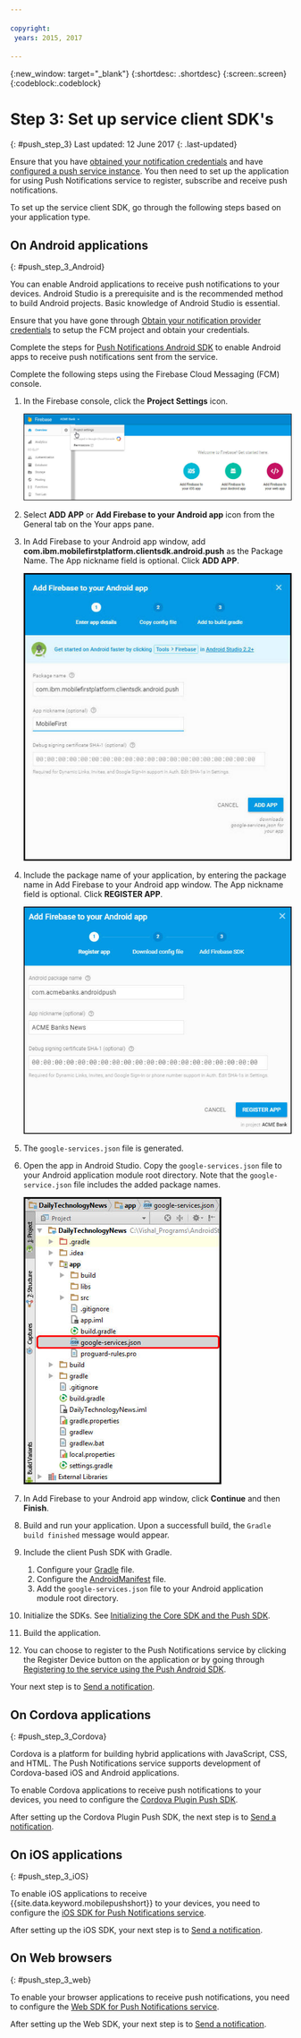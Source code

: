 ```yaml
---

copyright:
 years: 2015, 2017

---
```


{:new_window: target="_blank"}
{:shortdesc: .shortdesc}
{:screen:.screen}
{:codeblock:.codeblock}

# Step 3: Set up service client SDK's
{: #push_step_3}
Last updated: 12 June 2017
{: .last-updated}

Ensure that you have [obtained your notification credentials](push_step_1.html) and have [configured a push service instance](push_step_2.html). You then need to set up the application for using Push Notifications service to register, subscribe and receive push notifications. 

To set up the service client SDK, go through the following steps based on your application type.

## On Android applications
{: #push_step_3_Android}

You can enable Android applications to receive push notifications to your devices. Android Studio is a prerequisite and is the recommended method to build Android projects. Basic knowledge of Android Studio is essential.

Ensure that you have gone through [Obtain your notification provider credentials](push_step_1.html) to setup the FCM project and obtain your credentials.

Complete the steps for [Push Notifications Android SDK](https://github.com/ibm-bluemix-mobile-services/bms-clientsdk-android-push/tree/Doc) to enable Android apps to receive push notifications sent from the service. 

Complete the following steps using the Firebase Cloud Messaging (FCM) console.

1. In the Firebase console, click the **Project Settings** icon.
    
	![Firebase Project Settings](images/FCM_settings_6.jpg)

3. Select **ADD APP** or **Add Firebase to your Android app** icon from the General tab on the Your apps pane.
    
4. In Add Firebase to your Android app window, add **com.ibm.mobilefirstplatform.clientsdk.android.push** as the Package Name. The App nickname field is optional. Click **ADD APP**. 
    
	![Adding Firebase to your Android window](images/FCM_1.jpg)

5. Include the package name of your application, by entering the package name in Add Firebase to your Android app window. The App nickname field is optional. Click **REGISTER APP**. 

	![Adding the package name of your application](images/FCM_settings_4.jpg)

6. The `google-services.json` file is generated. 
7. Open the app in Android Studio. Copy the `google-services.json` file to your Android application module root directory. Note that the `google-service.json` file includes the added package names.

    ![Adding the json file to the root directory of your application](images/FCM_7.jpg)

5. In Add Firebase to your Android app window, click **Continue** and then **Finish**. 
6. Build and run your application. Upon a successfull build, the `Gradle build finished` message would appear.
7. Include the client Push SDK with Gradle.
	1. Configure your [Gradle](https://github.com/ibm-bluemix-mobile-services/bms-clientsdk-android-push/tree/Doc#configure-gradle) file. 
	1. Configure the [AndroidManifest](https://github.com/ibm-bluemix-mobile-services/bms-clientsdk-android-push/tree/Doc#configure-androidmanifest) file.
	1. Add the `google-services.json` file to your Android application module root directory.
9. Initialize the SDKs. See [Initializing the Core SDK and the Push SDK](https://github.com/ibm-bluemix-mobile-services/bms-clientsdk-android-push/tree/Doc#initializing-the-core-sdk-and-the-push-sdk).
10. Build the application.
11. You can choose to register to the Push Notifications service by clicking the Register Device button on the application or by going through [Registering to the service using the Push Android SDK](https://github.com/ibm-bluemix-mobile-services/bms-clientsdk-android-push/tree/Doc#register-to-push-notifications-ervice).

Your next step is to [Send a notification](push_step_4.html).


## On Cordova applications
{: #push_step_3_Cordova}

Cordova is a platform for building hybrid applications with JavaScript, CSS, and HTML. The Push Notifications service supports development of Cordova-based iOS and Android applications.

To enable Cordova applications to receive push notifications to your devices, you need to configure the [Cordova Plugin Push SDK](https://github.com/ibm-bluemix-mobile-services/bms-clientsdk-cordova-plugin-push/tree/Doc#ios-app).

After setting up the Cordova Plugin Push SDK, the next step is to [Send a notification](push_step_4.html).


## On iOS applications
{: #push_step_3_iOS}

To enable iOS applications to receive {{site.data.keyword.mobilepushshort}} to your devices, you need to configure the [iOS SDK for Push Notifications service](https://github.com/ibm-bluemix-mobile-services/bms-clientsdk-swift-push/tree/Doc#setup-client-application). 

After setting up the iOS SDK, your next step is to [Send a notification](push_step_4.html).


## On Web browsers
{: #push_step_3_web}

To enable your browser applications to receive push notifications, you need to configure the [Web SDK for Push Notifications service](https://github.com/ibm-bluemix-mobile-services/bms-clientsdk-javascript-webpush/blob/Doc/README.md).

After setting up the Web SDK, your next step is to [Send a notification](push_step_4.html).